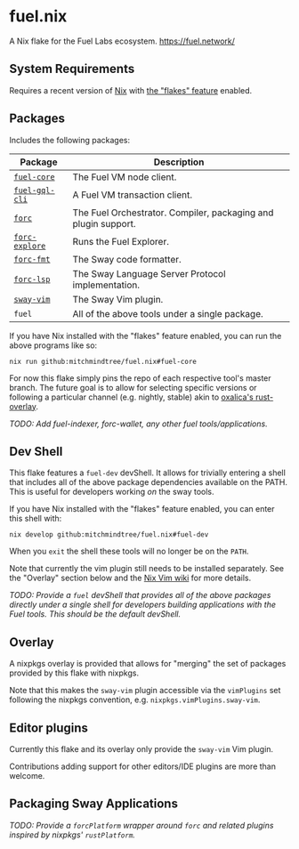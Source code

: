 # fuel.nix

A Nix flake for the Fuel Labs ecosystem. https://fuel.network/

## System Requirements

Requires a recent version of [Nix][nix-manual] with [the "flakes" feature][nix-flakes] enabled.

## Packages

Includes the following packages:

| Package | Description |
| --- | --- |
| [`fuel-core`][fuel-core-repo] | The Fuel VM node client. |
| [`fuel-gql-cli`][fuel-core-repo] | A Fuel VM transaction client. |
| [`forc`][sway-repo] | The Fuel Orchestrator. Compiler, packaging and plugin support. |
| [`forc-explore`][sway-repo] | Runs the Fuel Explorer. |
| [`forc-fmt`][sway-repo] | The Sway code formatter. |
| [`forc-lsp`][sway-repo] | The Sway Language Server Protocol implementation. |
| [`sway-vim`][sway-vim-repo] | The Sway Vim plugin. |
| `fuel` | All of the above tools under a single package. |

If you have Nix installed with the "flakes" feature enabled, you can run the
above programs like so:

```
nix run github:mitchmindtree/fuel.nix#fuel-core
```

For now this flake simply pins the repo of each respective tool's master branch.
The future goal is to allow for selecting specific versions or following a
particular channel (e.g. nightly, stable) akin to [oxalica's
rust-overlay][rust-overlay-repo].

*TODO: Add fuel-indexer, forc-wallet, any other fuel tools/applications.*

## Dev Shell

This flake features a `fuel-dev` devShell. It allows for trivially entering a
shell that includes all of the above package dependencies available on the PATH.
This is useful for developers working *on* the sway tools.

If you have Nix installed with the "flakes" feature enabled, you can enter this
shell with:

```
nix develop github:mitchmindtree/fuel.nix#fuel-dev
```

When you `exit` the shell these tools will no longer be on the `PATH`.

Note that currently the vim plugin still needs to be installed separately. See
the "Overlay" section below and the [Nix Vim wiki](https://nixos.wiki/wiki/Vim)
for more details.

*TODO: Provide a `fuel` devShell that provides all of the above packages
directly under a single shell for developers building applications with the Fuel
tools. This should be the default devShell.*

## Overlay

A nixpkgs overlay is provided that allows for "merging" the set of packages
provided by this flake with nixpkgs.

Note that this makes the `sway-vim` plugin accessible via the `vimPlugins` set
following the nixpkgs convention, e.g. `nixpkgs.vimPlugins.sway-vim`.

## Editor plugins

Currently this flake and its overlay only provide the `sway-vim` Vim plugin.

Contributions adding support for other editors/IDE plugins are more than
welcome.

## Packaging Sway Applications

*TODO: Provide a `forcPlatform` wrapper around `forc` and related plugins
inspired by nixpkgs' `rustPlatform`.*


[nix-manual]: https://nixos.org/manual/nix/stable/
[nix-flakes]: https://nixos.wiki/wiki/Flakes
[fuel-core-repo]: https://github.com/fuellabs/fuel-core
[rust-overlay-repo]: https://github.com/oxalica/rust-overlay
[sway-repo]: https://github.com/fuellabs/sway
[sway-vim-repo]: https://github.com/fuellabs/sway.vim
